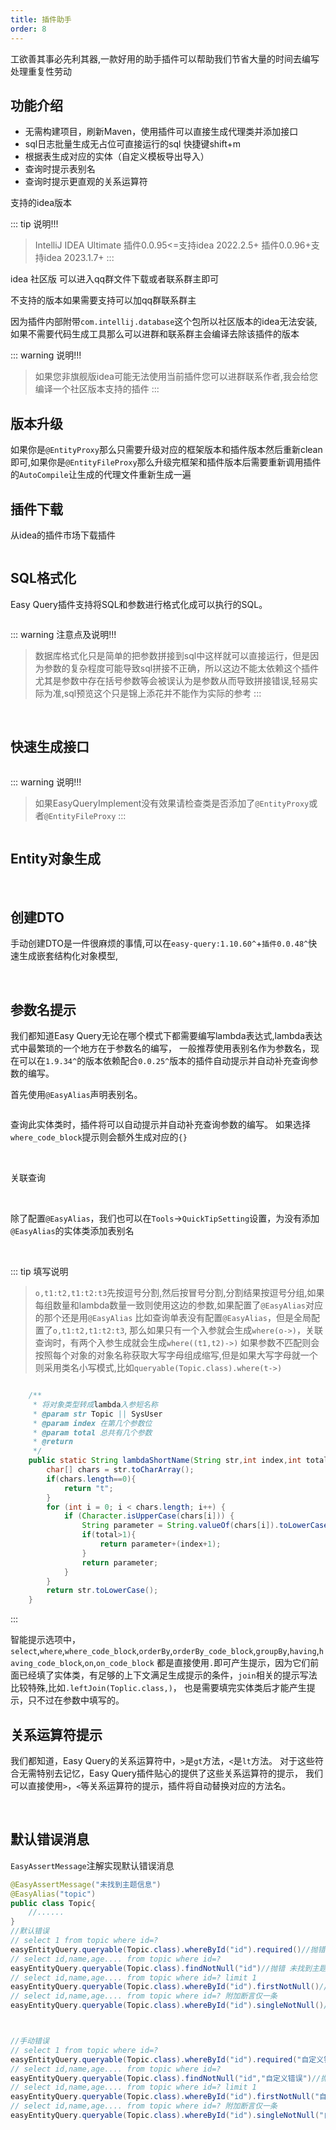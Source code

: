 ```yaml
---
title: 插件助手
order: 8
---
```


工欲善其事必先利其器,一款好用的助手插件可以帮助我们节省大量的时间去编写处理重复性劳动

## 功能介绍
- 无需构建项目，刷新Maven，使用插件可以直接生成代理类并添加接口
- sql日志批量生成无占位可直接运行的sql 快捷键shift+m
- 根据表生成对应的实体（自定义模板导出导入）
- 查询时提示表别名
- 查询时提示更直观的关系运算符



支持的idea版本


::: tip 说明!!!
> IntelliJ IDEA Ultimate
> 插件0.0.95<=支持idea 2022.2.5+
> 插件0.0.96+支持idea 2023.1.7+
:::


idea 社区版
可以进入qq群文件下载或者联系群主即可


不支持的版本如果需要支持可以加qq群联系群主


因为插件内部附带`com.intellij.database`这个包所以社区版本的idea无法安装,如果不需要代码生成工具那么可以进群和联系群主会编译去除该插件的版本


::: warning 说明!!!
> 如果您非旗舰版idea可能无法使用当前插件您可以进群联系作者,我会给您编译一个社区版本支持的插件
:::


## 版本升级
如果你是`@EntityProxy`那么只需要升级对应的框架版本和插件版本然后重新clean即可,如果你是`@EntityFileProxy`那么升级完框架和插件版本后需要重新调用插件的`AutoCompile`让生成的代理文件重新生成一遍

## 插件下载
从idea的插件市场下载插件

<img :src="$withBase('/images/plugin-market.jpg')">


## SQL格式化
Easy Query插件支持将SQL和参数进行格式化成可以执行的SQL。

<img :src="$withBase('/images/plugin-tools.png')">


::: warning 注意点及说明!!!
> 数据库格式化只是简单的把参数拼接到sql中这样就可以直接运行，但是因为参数的复杂程度可能导致sql拼接不正确，所以这边不能太依赖这个插件尤其是参数中存在括号参数等会被误认为是参数从而导致拼接错误,轻易实际为准,sql预览这个只是锦上添花并不能作为实际的参考
:::

<img :src="$withBase('/images/plugin-sql-format-preview.jpg')">
<img :src="$withBase('/images/plugin-sql-format-preview2.jpg')">

## 快速生成接口

<img :src="$withBase('/images/startup5.png')">

::: warning 说明!!!
> 如果EasyQueryImplement没有效果请检查类是否添加了`@EntityProxy`或者`@EntityFileProxy`
:::

<img :src="$withBase('/images/startup6.png')">

## Entity对象生成
<img :src="$withBase('/images/plugin-database-1.png')">

<img :src="$withBase('/images/plugin-database-2.png')">
<img :src="$withBase('/images/plugin-database-3.png')">
<img :src="$withBase('/images/plugin-database-4.png')">
<img :src="$withBase('/images/plugin-database-5.png')">
<img :src="$withBase('/images/plugin-database-6.png')">
<img :src="$withBase('/images/plugin-database-7.png')">


## 创建DTO
手动创建DTO是一件很麻烦的事情,可以在`easy-query:1.10.60^`+`插件0.0.48^`快速生成嵌套结构化对象模型,

<img :src="$withBase('/images/EQDTO1.jpg')">
<img :src="$withBase('/images/EQDTO2.jpg')">
<img :src="$withBase('/images/EQDTO3.jpg')">
<img :src="$withBase('/images/EQDTO4.jpg')">
<img :src="$withBase('/images/EQDTO5.jpg')">
<img :src="$withBase('/images/EQDTO6.jpg')">

## 参数名提示

我们都知道Easy Query无论在哪个模式下都需要编写lambda表达式,lambda表达式中最繁琐的一个地方在于参数名的编写，
一般推荐使用表别名作为参数名，现在可以在`1.9.34^`的版本依赖配合`0.0.25^`版本的插件自动提示并自动补充查询参数的编写。

首先使用`@EasyAlias`声明表别名。

<img :src="$withBase('/images/plugin-max1.jpg')">

查询此实体类时，插件将可以自动提示并自动补充查询参数的编写。
如果选择`where_code_block`提示则会额外生成对应的`{}`

<img :src="$withBase('/images/plugin-max2.jpg')">

<img :src="$withBase('/images/plugin-max3.jpg')">

关联查询

<img :src="$withBase('/images/plugin-max3_1.png')">
<img :src="$withBase('/images/plugin-max3_2.png')">


除了配置`@EasyAlias`，我们也可以在`Tools`->`QuickTipSetting`设置，为没有添加`@EasyAlias`的实体类添加表别名

<img :src="$withBase('/images/plugin-max4.jpg')">


<img :src="$withBase('/images/plugin-max5.jpg')">



::: tip 填写说明
> `o,t1:t2,t1:t2:t3`先按逗号分割,然后按冒号分割,分割结果按逗号分组,如果每组数量和lambda数量一致则使用这边的参数,如果配置了`@EasyAlias`对应的那个还是用`@EasyAlias`
比如查询单表没有配置`@EasyAlias`，但是全局配置了`o,t1:t2,t1:t2:t3`,
那么如果只有一个入参就会生成`where(o->)`，关联查询时，有两个入参生成就会生成`where((t1,t2)->)`
> 如果参数不匹配则会按照每个对象的对象名称获取大写字母组成缩写,但是如果大写字母就一个则采用类名小写模式,比如`queryable(Topic.class).where(t->)`
```java

    /**
     * 将对象类型转成lambda入参短名称
     * @param str Topic || SysUser
     * @param index 在第几个参数位
     * @param total 总共有几个参数
     * @return
     */
    public static String lambdaShortName(String str,int index,int total) {
        char[] chars = str.toCharArray();
        if(chars.length==0){
            return "t";
        }
        for (int i = 0; i < chars.length; i++) {
            if (Character.isUpperCase(chars[i])) {
                String parameter = String.valueOf(chars[i]).toLowerCase();
                if(total>1){
                    return parameter+(index+1);
                }
                return parameter;
            }
        }
        return str.toLowerCase();
    }
```
:::

智能提示选项中，`select`,`where`,`where_code_block`,`orderBy`,`orderBy_code_block`,`groupBy`,`having`,`having_code_block`,`on`,`on_code_block`
都是直接使用`.`即可产生提示，因为它们前面已经填了实体类，有足够的上下文满足生成提示的条件，`join`相关的提示写法比较特殊,比如`.leftJoin(Toplic.class,)`，
也是需要填完实体类后才能产生提示，只不过在参数中填写的。


## 关系运算符提示

我们都知道，Easy Query的关系运算符中，`>`是`gt`方法，`<`是`lt`方法。
对于这些符合无需特别去记忆，Easy Query插件贴心的提供了这些关系运算符的提示，
我们可以直接使用`>`，`<`等关系运算符的提示，插件将自动替换对应的方法名。

<img :src="$withBase('/images/plugin-max11.jpg')">

<img :src="$withBase('/images/plugin-max12.jpg')">

<img :src="$withBase('/images/plugin-max13.jpg')">

<img :src="$withBase('/images/plugin-max14.jpg')">

<img :src="$withBase('/images/plugin-max15.jpg')">

<img :src="$withBase('/images/plugin-max16.jpg')">

<!-- ## 快速匿名对象

`anonymous`智能提示

<img :src="$withBase('/images/plugin-max6.jpg')">


<img :src="$withBase('/images/plugin-max7.jpg')">



<img :src="$withBase('/images/plugin-max8.jpg')">


<img :src="$withBase('/images/plugin-max9.jpg')">


<img :src="$withBase('/images/plugin-max10.jpg')"> -->

## 默认错误消息
`EasyAssertMessage`注解实现默认错误消息
```java
@EasyAssertMessage("未找到主题信息")
@EasyAlias("topic")
public class Topic{
    //......
}
//默认错误
// select 1 from topic where id=?
easyEntityQuery.queryable(Topic.class).whereById("id").required()//抛错 未找到主题信息 
// select id,name,age.... from topic where id=?
easyEntityQuery.queryable(Topic.class).findNotNull("id")//抛错 未找到主题信息
// select id,name,age.... from topic where id=? limit 1
easyEntityQuery.queryable(Topic.class).whereById("id").firstNotNull()//抛错 未找到主题信息
// select id,name,age.... from topic where id=? 附加断言仅一条
easyEntityQuery.queryable(Topic.class).whereById("id").singleNotNull()//抛错 未找到主题信息



//手动错误
// select 1 from topic where id=?
easyEntityQuery.queryable(Topic.class).whereById("id").required("自定义错误")//抛错 自定义错误 
// select id,name,age.... from topic where id=?
easyEntityQuery.queryable(Topic.class).findNotNull("id","自定义错误")//抛错 自定义错误
// select id,name,age.... from topic where id=? limit 1
easyEntityQuery.queryable(Topic.class).whereById("id").firstNotNull("自定义错误")//抛错 自定义错误
// select id,name,age.... from topic where id=? 附加断言仅一条
easyEntityQuery.queryable(Topic.class).whereById("id").singleNotNull("自定义错误")//抛错 自定义错误
```
